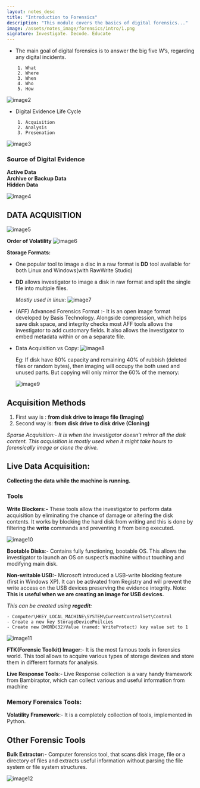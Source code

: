 ```yaml
---
layout: notes_desc
title: "Introduction to Forensics"
description: "This module covers the basics of digital forensics..."
image: /assets/notes_image/forensics/intro/1.png
signature: Investigate. Decode. Educate
---
```

- The main goal of digital forensics is to answer the big five W’s, regarding any digital incidents.

```
    1. What
    2. Where
    3. When
    4. Who
    5. How
```
<img class="zoomable" src="/assets/notes_image/forensics/intro/2.png" alt="image2">

- Digital Evidence Life Cycle

```
    1. Acquisition
    2. Analysis
    3. Presenation
```
<img class="zoomable" src="/assets/notes_image/forensics/intro/3.png" alt="image3">

### Source of Digital Evidence
**Active Data** <br>
**Archive or Backup Data**<br>
**Hidden Data**

<img class="zoomable" src="/assets/notes_image/forensics/intro/4.png" alt="image4">


## DATA ACQUISITION

<img class="zoomable" src="/assets/notes_image/forensics/intro/5.png" alt="image5">

<b> Order of Volatility</b>
    <img class="zoomable" src="/assets/notes_image/forensics/intro/6.png" alt="image6">


**Storage Formats:**
- One popular tool to image a disc in a raw format is **DD**  tool available for both Linux and Windows(with RawWrite Studio)
- **DD**  allows investigator to image a disk in raw format and split the single file into multiple files.
    
    *Mostly used in linux*:
    <img class="zoomable" src="/assets/notes_image/forensics/intro/7.png" alt="image7">

- (AFF) Advanced Forensics Format :- It is an open image format developed by Basis Technology. Alongside compression, which helps save disk space, and integrity checks most AFF tools allows the investigator to add customary fields. It also allows the investigator to embed metadata within or on a separate file.

- Data Acquisition vs Copy:
        <img class="zoomable" src="/assets/notes_image/forensics/intro/8.png" alt="image8">

    Eg: If disk have 60% capacity and remaining 40% of rubbish (deleted files or random bytes), then imaging will occupy the both used and unused parts. But copying will only mirror the 60% of the memory:

    <img class="zoomable" src="/assets/notes_image/forensics/intro/9.png" alt="image9">


## Acquisition Methods

1. First way is : **from disk drive to image file (Imaging)**
2. Second way is: **from disk drive to disk drive (Cloning)**

*Sparse Acquisition:- It is when the investigator doesn’t mirror all the disk content. This acquisition is mostly used when it might take hours to forensically image or clone the drive.*


## **Live Data Acquisition:**
    
**Collecting the data while the machine is running.**

### Tools

**Write Blockers:-** These tools allow the investigator to perform data acquisition by eliminating the chance of damage or altering the disk contents.
    It works by blocking the hard disk from writing and this is done by filtering the **write** commands and preventing it from being executed.

<img class="zoomable" src="/assets/notes_image/forensics/intro/10.png" alt="image10">

**Bootable Disks**:- Contains  fully functioning, bootable OS. This allows the investigator to launch an OS on suspect’s machine without touching and modifying main disk.

**Non-writable USB:-** Microsoft introduced a USB-write blocking feature (first in Windows XP). It can be activated from Registry and will prevent the write access on the USB devices preserving the evidence integrity. Note: **This is useful when we are creating an image for USB devices.**


<i>This can be created using **regedit**:</i>
```
- Computer\HKEY_LOCAL_MACHINE\SYSTEM\CurrentControlSet\Control
- Create a new key StorageDevicePoilcies
- Create new DWORD(32)Value (named: WriteProtect) key value set to 1
```

<img class="zoomable" src="/assets/notes_image/forensics/intro/11.png" alt="image11">

**FTK(Forensic Toolkit) Imager**:- It is the most famous tools in forensics world. This tool allows to acquire various types of storage devices and store them in different formats for analysis.

**Live Response Tools**:-  Live Response collection is a vary handy framework from Bambiraptor, which can collect various and useful information from machine

### Memory Forensics Tools:
**Volatility Framework**:- It is a completely collection of tools, implemented in Python.

## Other Forensic Tools

**Bulk Extractor:-** Computer forensics tool, that scans disk image, file or a directory of files and extracts useful information without parsing the file system or file system structures.

<img class="zoomable" src="/assets/notes_image/forensics/intro/12.png" alt="image12">

